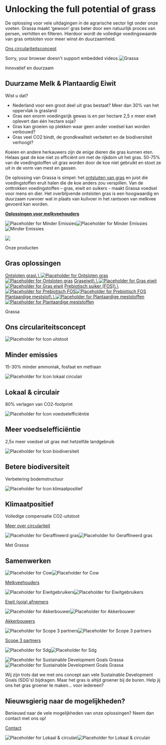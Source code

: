 # Unlocking  the full potential of grass

De oplossing voor vele uitdagingen in de agrarische sector ligt onder onze voeten. Grassa maakt ‘gewoon’ gras beter door een natuurlijk proces van persen, verhitten en filteren. Hierdoor wordt de volledige voedingswaarde van gras ontsloten voor meer winst én duurzaamheid.

[Ons circulariteitsconcept](https://grassa.nl/ons-circulariteitsconcept/)

Sorry, your browser doesn't support embedded videos.![Grassa](https://grassa.nl/dist/img/site/header-bottom.svg)

Innovatief en duurzaam

## Duurzame  Melk & Plantaardig Eiwit

Wist u dat?

- Nederland voor een groot deel uit gras bestaat? Meer dan 30% van het oppervlak is grasland
- Gras een enorm voedingsrijk gewas is en per hectare 2,5 x meer eiwit oplevert dan één hectare soja?
- Gras kan groeien op plekken waar geen ander voedsel kan worden verbouwd?
- Gras veel CO2 bindt, de grondkwaliteit verbetert en de biodiversiteit verhoogt?

Koeien en andere herkauwers zijn de enige dieren die gras kunnen eten. Helaas gaat de koe niet zo efficiënt om met de rijkdom uit het gras. 50-75% van de voedingstoffen uit gras worden door de koe niet gebruikt en stoot ze uit in de vorm van mest en gassen.

De oplossing van Grassa is simpel: het [ontsluiten van gras](https://grassa.nl/producten/#ontsloten-gras) en juist die voedingstoffen eruit halen die de koe anders zou verspillen. Van de onttrokken voedingstoffen – gras, eiwit en suikers - maakt Grassa voedsel voor mens en dier. Het overblijvende ontsloten gras is een hoogwaardig en duurzaam ruwvoer wat in plaats van kuilvoer in het rantsoen van melkvee gevoerd kan worden.

[**Oplossingen voor melkveehouders**](https://grassa.nl/melkveehouders/)

![Placeholder for Minder Emissies](https://grassa.imgix.net/images/grassa-minderemissies.jpg?auto=compress%2Cformat&bg=%23FFFFFF&crop=focalpoint&fit=crop&fm=jpg&fp-x=0.8223&fp-y=0.4082&h=884.75&q=80&w=950&s=778c19ebfc76ed5c9d28575ec017224d)![Placeholder for Minder Emissies](https://grassa.imgix.net/images/grassa-minderemissies.jpg?auto=compress%2Cformat&bg=%23FFFFFF&crop=focalpoint&fit=crop&fm=jpg&fp-x=0.8223&fp-y=0.4082&h=185.75&q=80&w=200&s=81c3f5f774bf7aedf42c437a9333686c)![Minder Emissies](https://grassa.imgix.net/images/grassa-minderemissies.jpg?auto=compress%2Cformat&crop=focalpoint&fit=crop&fm=jpg&fp-x=0.8223&fp-y=0.4082&h=743&q=80&w=800&s=bcc07f858e7e4ec1564cf052a0f1f675)

![](https://grassa.nl/dist/img/site/bg-mask.svg)

Onze producten

## Gras  oplossingen

[Ontsloten gras\\
\\
![Placeholder for Ontsloten gras](https://grassa.imgix.net/images/ontsloten-gras.jpg?auto=compress%2Cformat&bg=%23FFFFFF&crop=focalpoint&fit=crop&fm=jpg&fp-x=0.5&fp-y=0.5&h=884.75&q=80&w=950&s=3d1d293a70b1d4180b5dd6d6bb89abe7)![Placeholder for Ontsloten gras](https://grassa.imgix.net/images/ontsloten-gras.jpg?auto=compress%2Cformat&bg=%23FFFFFF&crop=focalpoint&fit=crop&fm=jpg&fp-x=0.5&fp-y=0.5&h=185.75&q=80&w=200&s=43854687dade8306408058a7e25ba35a)](https://grassa.nl/producten/#ontsloten-gras) [Graseiwit\\
\\
![Placeholder for Gras eiwit](https://grassa.imgix.net/images/gras-eiwit.jpg?auto=compress%2Cformat&bg=%23FFFFFF&crop=focalpoint&fit=crop&fm=jpg&fp-x=0.5&fp-y=0.5&h=884.75&q=80&w=950&s=5dcface1b00f8131226bf96dad4618d1)![Placeholder for Gras eiwit](https://grassa.imgix.net/images/gras-eiwit.jpg?auto=compress%2Cformat&bg=%23FFFFFF&crop=focalpoint&fit=crop&fm=jpg&fp-x=0.5&fp-y=0.5&h=185.75&q=80&w=200&s=21bc9945d308116113ffa048ad18d557)](https://grassa.nl/producten/#graseiwit) [Prebiotisch suiker (FOS)\\
\\
![Placeholder for Prebiotisch FOS](https://grassa.imgix.net/images/grassa-suikerconcentraat.jpg?auto=compress%2Cformat&bg=%23FFFFFF&crop=focalpoint&fit=crop&fm=jpg&fp-x=0.5&fp-y=0.5&h=884.75&q=80&w=950&s=9dbc76871900f17072b9a040669453ea)![Placeholder for Prebiotisch FOS](https://grassa.imgix.net/images/grassa-suikerconcentraat.jpg?auto=compress%2Cformat&bg=%23FFFFFF&crop=focalpoint&fit=crop&fm=jpg&fp-x=0.5&fp-y=0.5&h=185.75&q=80&w=200&s=f512bc792d653f01fb6e2b34191a9d40)](https://grassa.nl/producten/#prebiotisch-suiker-(fos)) [Plantaardige meststof\\
\\
![Placeholder for Plantaardige meststoffen](https://grassa.imgix.net/images/grassa-mestconcentraat.jpg?auto=compress%2Cformat&bg=%23FFFFFF&crop=focalpoint&fit=crop&fm=jpg&fp-x=0.5&fp-y=0.5&h=884.75&q=80&w=950&s=a1aa9eb70ccd01fda77773f91ada4fa1)![Placeholder for Plantaardige meststoffen](https://grassa.imgix.net/images/grassa-mestconcentraat.jpg?auto=compress%2Cformat&bg=%23FFFFFF&crop=focalpoint&fit=crop&fm=jpg&fp-x=0.5&fp-y=0.5&h=185.75&q=80&w=200&s=d0535e993001e41c5d1b890b5d4896fe)](https://grassa.nl/producten/#plantaardige-meststof)

Grassa

## Ons  circulariteitsconcept

![Placeholder for Icon uitstoot](https://grassa.imgix.net/images/Icons/Groen/Icon-uitstoot_2022-05-31-073012_fnjj.svg?auto=compress%2Cformat&bg=%23FFFFFF&crop=focalpoint&fit=crop&fm=jpg&fp-x=0.5&fp-y=0.5&h=400&q=80&w=400&s=ebbbf540e9668b8bfef30c01d8f39ef0)

## Minder emissies

15-30% minder ammoniak, fosfaat en methaan

![Placeholder for Icon lokaal circulair](https://grassa.imgix.net/images/Icons/Wit/Icon-lokaal-circulair-wit.svg?auto=compress%2Cformat&bg=%23FFFFFF&crop=focalpoint&fit=crop&fm=jpg&fp-x=0.5&fp-y=0.5&h=400&q=80&w=400&s=5c0ad925c240801d42ccdf2d475e4405)

## Lokaal & circulair

80% verlagen van CO2-footprint

![Placeholder for Icon voedselefficiëntie](https://grassa.imgix.net/images/Icons/Wit/Icon-voedseleffici%C3%ABntie-wit.svg?auto=compress%2Cformat&bg=%23FFFFFF&crop=focalpoint&fit=crop&fm=jpg&fp-x=0.5&fp-y=0.5&h=400&q=80&w=400&s=058d70dfc6cd79a10fe84922214ecfab)

## Meer voedselefficiëntie

2,5x meer voedsel uit gras met hetzelfde landgebruik

![Placeholder for Icon biodiversiteit](https://grassa.imgix.net/images/Icons/Wit/Icon-biodiversiteit-wit.svg?auto=compress%2Cformat&bg=%23FFFFFF&crop=focalpoint&fit=crop&fm=jpg&fp-x=0.5&fp-y=0.5&h=400&q=80&w=400&s=f42e0a0b57196108c85b2718f85dfa05)

## Betere biodiversiteit

Verbetering bodemstructuur

![Placeholder for Icon klimaatpositief](https://grassa.imgix.net/images/Icons/Wit/Icon-klimaatpositief-wit.svg?auto=compress%2Cformat&bg=%23FFFFFF&crop=focalpoint&fit=crop&fm=jpg&fp-x=0.5&fp-y=0.5&h=400&q=80&w=400&s=f0e9ef25b125b1d05dbe284fbc8d1ae4)

## Klimaatpositief

Volledige compensatie CO2-uitstoot

[Meer over circulariteit](https://grassa.nl/ons-circulariteitsconcept/)

![Placeholder for Geraffineerd gras](https://grassa.imgix.net/images/hand.jpg?auto=compress%2Cformat&bg=%23FFFFFF&crop=focalpoint&fit=crop&fm=jpg&fp-x=0.5&fp-y=0.5&h=554.75&q=80&w=950&s=15e45dcbd14f0c12c86e74d507927e01)![Placeholder for Geraffineerd gras](https://grassa.imgix.net/images/hand.jpg?auto=compress%2Cformat&bg=%23FFFFFF&crop=focalpoint&fit=crop&fm=jpg&fp-x=0.5&fp-y=0.5&h=116.75&q=80&w=200&s=4b3c70755743746a1911d710c5bf0379)

Met Grassa

## Samenwerken

![Placeholder for Cow](https://grassa.imgix.net/images/cow.jpg?auto=compress%2Cformat&bg=%23FFFFFF&crop=focalpoint&fit=crop&fm=jpg&fp-x=0.7253&fp-y=0.4818&h=1266.75&q=80&w=950&s=9bd8bd504e19c1172c31e0e1dbed472b)![Placeholder for Cow](https://grassa.imgix.net/images/cow.jpg?auto=compress%2Cformat&bg=%23FFFFFF&crop=focalpoint&fit=crop&fm=jpg&fp-x=0.7253&fp-y=0.4818&h=266.75&q=80&w=200&s=45214c0c78cb6b8df087c2ff0b087dcb)

[Melkveehouders](https://grassa.nl/melkveehouders/)

![Placeholder for Eiwitgebruikers](https://grassa.imgix.net/images/grassa-eiwitgebruikers.jpg?auto=compress%2Cformat&bg=%23FFFFFF&crop=focalpoint&fit=crop&fm=jpg&fp-x=0.5&fp-y=0.5&h=1266.75&q=80&w=950&s=27bfa383c060ad9af395e2c794ffb410)![Placeholder for Eiwitgebruikers](https://grassa.imgix.net/images/grassa-eiwitgebruikers.jpg?auto=compress%2Cformat&bg=%23FFFFFF&crop=focalpoint&fit=crop&fm=jpg&fp-x=0.5&fp-y=0.5&h=266.75&q=80&w=200&s=f6adca44afed18d53b4538f464bf9b41)

[Eiwit (soja) afnemers](https://grassa.nl/eiwitgebruikers/)

![Placeholder for Akkerbouwer](https://grassa.imgix.net/images/akkerbouwer.jpg?auto=compress%2Cformat&bg=%23FFFFFF&crop=focalpoint&fit=crop&fm=jpg&fp-x=0.5&fp-y=0.5&h=1266.75&q=80&w=950&s=70fce694fbd2165d24d36d440f77ccad)![Placeholder for Akkerbouwer](https://grassa.imgix.net/images/akkerbouwer.jpg?auto=compress%2Cformat&bg=%23FFFFFF&crop=focalpoint&fit=crop&fm=jpg&fp-x=0.5&fp-y=0.5&h=266.75&q=80&w=200&s=b774ab497123cf2b29f7559fa603b4f4)

[Akkerbouwers](https://grassa.nl/akkerbouwers/)

![Placeholder for Scope 3 partners](https://grassa.imgix.net/images/grassa-scope3partner.jpg?auto=compress%2Cformat&bg=%23FFFFFF&crop=focalpoint&fit=crop&fm=jpg&fp-x=0.654&fp-y=0.5731&h=1266.75&q=80&w=950&s=ff8119c9b143c8a6674804744425aaf2)![Placeholder for Scope 3 partners](https://grassa.imgix.net/images/grassa-scope3partner.jpg?auto=compress%2Cformat&bg=%23FFFFFF&crop=focalpoint&fit=crop&fm=jpg&fp-x=0.654&fp-y=0.5731&h=266.75&q=80&w=200&s=d34401398513aa767e9d7d10786f7790)

[Scope 3 partners](https://grassa.nl/scope-3-partners/)

![Placeholder for Sdg](https://grassa.imgix.net/images/sdg.jpg?auto=compress%2Cformat&bg=%23FFFFFF&crop=focalpoint&fit=crop&fm=jpg&fp-x=0.5&fp-y=0.5&h=75.75&q=80&w=950&s=4cd8222368c7055c5161a3b6ba8e4488)![Placeholder for Sdg](https://grassa.imgix.net/images/sdg.jpg?auto=compress%2Cformat&bg=%23FFFFFF&crop=focalpoint&fit=crop&fm=jpg&fp-x=0.5&fp-y=0.5&h=16&q=80&w=200&s=c7d8bca512aa58799c4764343ec790d7)

![Placeholder for Sustainable Development Goals Grassa](https://grassa.imgix.net/images/sdg2.jpg?auto=compress%2Cformat&bg=%23FFFFFF&crop=focalpoint&fit=crop&fm=jpg&fp-x=0.5&fp-y=0.5&h=1840.75&q=80&w=950&s=5b3d5a91c12bcd6a575044408107c337)![Placeholder for Sustainable Development Goals Grassa](https://grassa.imgix.net/images/sdg2.jpg?auto=compress%2Cformat&bg=%23FFFFFF&crop=focalpoint&fit=crop&fm=jpg&fp-x=0.5&fp-y=0.5&h=387.5&q=80&w=200&s=408db20f89b1389c90327414c7ea572b)

Wij zijn trots dat we met ons concept aan vele Sustainable Development Goals (SDG's) bijdragen. Maar het gras is altijd groener bij de buren. Help jij ons het gras groener te maken... voor iedereen?

## Nieuwsgierig  naar de mogelijkheden?

Benieuwd naar de vele mogelijkheden van onze oplossingen? Neem dan contact met ons op!

[Contact](https://grassa.nl/contact/)

![Placeholder for Lokaal & circulair](https://grassa.imgix.net/images/grassa-lokaalcirculair.jpg?auto=compress%2Cformat&bg=%23FFFFFF&crop=focalpoint&fit=crop&fm=jpg&fp-x=0.6876&fp-y=0.4255&h=534.5&q=80&w=950&s=0c2ad6f9ecb997b47bf9272b0f56e560)![Placeholder for Lokaal & circulair](https://grassa.imgix.net/images/grassa-lokaalcirculair.jpg?auto=compress%2Cformat&bg=%23FFFFFF&crop=focalpoint&fit=crop&fm=jpg&fp-x=0.6876&fp-y=0.4255&h=112.5&q=80&w=200&s=1e41e4f3ee653928c667017949b3ef71)